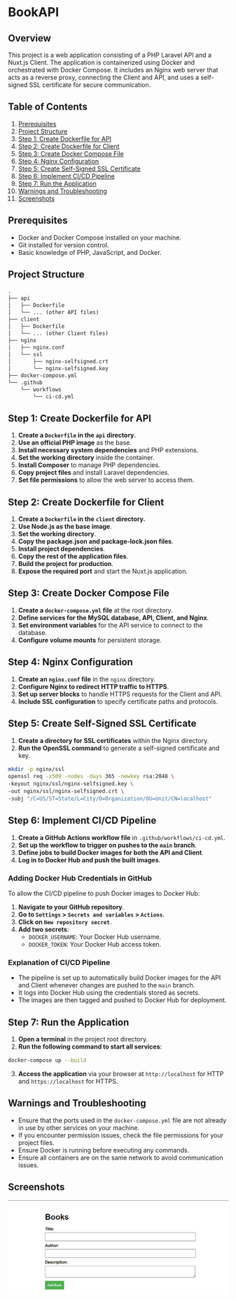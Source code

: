 # BookAPI

## Overview

This project is a web application consisting of a PHP Laravel API and a Nuxt.js Client. The application is containerized using Docker and orchestrated with Docker Compose. It includes an Nginx web server that acts as a reverse proxy, connecting the Client and API, and uses a self-signed SSL certificate for secure communication.

## Table of Contents

1. [Prerequisites](#prerequisites)
2. [Project Structure](#project-structure)
3. [Step 1: Create Dockerfile for API](#step-1-create-dockerfile-for-api)
4. [Step 2: Create Dockerfile for Client](#step-2-create-dockerfile-for-client)
5. [Step 3: Create Docker Compose File](#step-3-create-docker-compose-file)
6. [Step 4: Nginx Configuration](#step-4-nginx-configuration)
7. [Step 5: Create Self-Signed SSL Certificate](#step-5-create-self-signed-ssl-certificate)
8. [Step 6: Implement CI/CD Pipeline](#step-6-implement-cicd-pipeline)
9. [Step 7: Run the Application](#step-7-run-the-application)
10. [Warnings and Troubleshooting](#warnings-and-troubleshooting)
11. [Screenshots](#screenshots)

## Prerequisites

- Docker and Docker Compose installed on your machine.
- Git installed for version control.
- Basic knowledge of PHP, JavaScript, and Docker.

## Project Structure

```
.
├── api
│   ├── Dockerfile
│   └── ... (other API files)
├── client
│   ├── Dockerfile
│   └── ... (other Client files)
├── nginx
│   ├── nginx.conf
│   └── ssl
│       ├── nginx-selfsigned.crt
│       └── nginx-selfsigned.key
├── docker-compose.yml
└── .github
    └── workflows
        └── ci-cd.yml
```

## Step 1: Create Dockerfile for API

1. **Create a `Dockerfile` in the `api` directory.**
2. **Use an official PHP image** as the base.
3. **Install necessary system dependencies** and PHP extensions.
4. **Set the working directory** inside the container.
5. **Install Composer** to manage PHP dependencies.
6. **Copy project files** and install Laravel dependencies.
7. **Set file permissions** to allow the web server to access them.

## Step 2: Create Dockerfile for Client

1. **Create a `Dockerfile` in the `client` directory.**
2. **Use Node.js as the base image**.
3. **Set the working directory**.
4. **Copy the package.json and package-lock.json files**.
5. **Install project dependencies**.
6. **Copy the rest of the application files**.
7. **Build the project for production**.
8. **Expose the required port** and start the Nuxt.js application.

## Step 3: Create Docker Compose File

1. **Create a `docker-compose.yml` file** at the root directory.
2. **Define services for the MySQL database, API, Client, and Nginx**.
3. **Set environment variables** for the API service to connect to the database.
4. **Configure volume mounts** for persistent storage.

## Step 4: Nginx Configuration

1. **Create an `nginx.conf` file** in the `nginx` directory.
2. **Configure Nginx to redirect HTTP traffic to HTTPS**.
3. **Set up server blocks** to handle HTTPS requests for the Client and API.
4. **Include SSL configuration** to specify certificate paths and protocols.

## Step 5: Create Self-Signed SSL Certificate

1. **Create a directory for SSL certificates** within the Nginx directory.
2. **Run the OpenSSL command** to generate a self-signed certificate and key.

```bash
mkdir -p nginx/ssl
openssl req -x509 -nodes -days 365 -newkey rsa:2048 \
-keyout nginx/ssl/nginx-selfsigned.key \
-out nginx/ssl/nginx-selfsigned.crt \
-subj "/C=US/ST=State/L=City/O=Organization/OU=Unit/CN=localhost"
```

## Step 6: Implement CI/CD Pipeline

1. **Create a GitHub Actions workflow file** in `.github/workflows/ci-cd.yml`.
2. **Set up the workflow to trigger on pushes to the `main` branch**.
3. **Define jobs to build Docker images for both the API and Client**.
4. **Log in to Docker Hub and push the built images**.

### Adding Docker Hub Credentials in GitHub

To allow the CI/CD pipeline to push Docker images to Docker Hub:

1. **Navigate to your GitHub repository**.
2. **Go to `Settings` > `Secrets and variables` > `Actions`**.
3. **Click on `New repository secret`**.
4. **Add two secrets**:
   - `DOCKER_USERNAME`: Your Docker Hub username.
   - `DOCKER_TOKEN`: Your Docker Hub access token.

### Explanation of CI/CD Pipeline

- The pipeline is set up to automatically build Docker images for the API and Client whenever changes are pushed to the `main` branch.
- It logs into Docker Hub using the credentials stored as secrets.
- The images are then tagged and pushed to Docker Hub for deployment.

## Step 7: Run the Application

1. **Open a terminal** in the project root directory.
2. **Run the following command to start all services**:

```bash
docker-compose up --build
```

3. **Access the application** via your browser at `http://localhost` for HTTP and `https://localhost` for HTTPS.

## Warnings and Troubleshooting

- Ensure that the ports used in the `docker-compose.yml` file are not already in use by other services on your machine.
- If you encounter permission issues, check the file permissions for your project files.
- Ensure Docker is running before executing any commands.
- Ensure all containers are on the same network to avoid communication issues.

## Screenshots

![app](screenshot.png)


